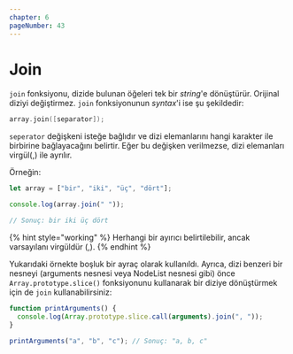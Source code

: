 ```yaml
---
chapter: 6
pageNumber: 43  
---
```


# Join

`join` fonksiyonu, dizide bulunan öğeleri tek bir *string*'e dönüştürür. Orijinal diziyi değiştirmez. `join` fonksiyonunun *syntax*'i ise şu şekildedir:

```c
array.join([separator]);
```

`seperator` değişkeni isteğe bağlıdır ve dizi elemanlarını hangi karakter ile birbirine bağlayacağını belirtir. Eğer bu değişken verilmezse, dizi elemanları virgül(,) ile ayrılır.

Örneğin:

```javascript
let array = ["bir", "iki", "üç", "dört"];

console.log(array.join(" "));

// Sonuç: bir iki üç dört
```

{% hint style="working" %}
Herhangi bir ayırıcı belirtilebilir, ancak varsayılanı virgüldür (,).
{% endhint %}

Yukarıdaki örnekte boşluk bir ayraç olarak kullanıldı. Ayrıca, dizi benzeri bir nesneyi (arguments nesnesi veya NodeList nesnesi gibi) önce `Array.prototype.slice()` fonksiyonunu kullanarak bir diziye dönüştürmek için de `join` kullanabilirsiniz:

```javascript
function printArguments() {
  console.log(Array.prototype.slice.call(arguments).join(", "));
}

printArguments("a", "b", "c"); // Sonuç: "a, b, c"
```
